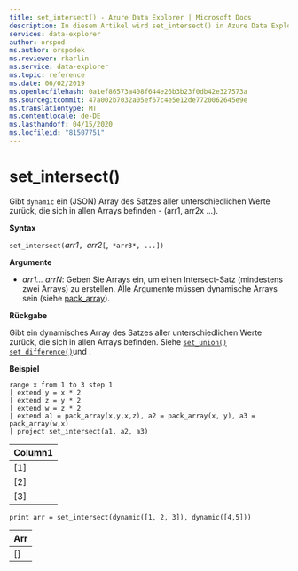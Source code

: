 ```yaml
---
title: set_intersect() - Azure Data Explorer | Microsoft Docs
description: In diesem Artikel wird set_intersect() in Azure Data Explorer beschrieben.
services: data-explorer
author: orspod
ms.author: orspodek
ms.reviewer: rkarlin
ms.service: data-explorer
ms.topic: reference
ms.date: 06/02/2019
ms.openlocfilehash: 0a1ef86573a408f644e26b3b23f0db42e327573a
ms.sourcegitcommit: 47a002b7032a05ef67c4e5e12de7720062645e9e
ms.translationtype: MT
ms.contentlocale: de-DE
ms.lasthandoff: 04/15/2020
ms.locfileid: "81507751"
---
```

# <a name="set_intersect"></a>set_intersect()

Gibt `dynamic` ein (JSON) Array des Satzes aller unterschiedlichen Werte zurück, die sich in allen Arrays befinden - (arr1, arr2x ...).

**Syntax**

`set_intersect(`*arr1*`, `*arr2*`[`,` *arr3*, ...])`

**Argumente**

* *arr1... arrN*: Geben Sie Arrays ein, um einen Intersect-Satz (mindestens zwei Arrays) zu erstellen. Alle Argumente müssen dynamische Arrays sein (siehe [pack_array](packarrayfunction.md)). 

**Rückgabe**

Gibt ein dynamisches Array des Satzes aller unterschiedlichen Werte zurück, die sich in allen Arrays befinden. Siehe [`set_union()`](setunionfunction.md) [`set_difference()`](setdifferencefunction.md)und .

**Beispiel**

```kusto
range x from 1 to 3 step 1
| extend y = x * 2
| extend z = y * 2
| extend w = z * 2
| extend a1 = pack_array(x,y,x,z), a2 = pack_array(x, y), a3 = pack_array(w,x)
| project set_intersect(a1, a2, a3)
```

|Column1|
|---|
|[1]|
|[2]|
|[3]|

```kusto
print arr = set_intersect(dynamic([1, 2, 3]), dynamic([4,5]))
```

|Arr|
|---|
|[]|